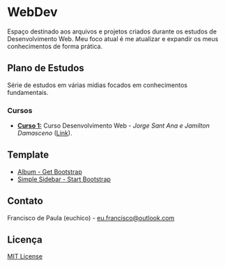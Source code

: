 # WebDev

Espaço destinado aos arquivos e projetos criados durante os estudos de Desenvolvimento Web. Meu foco atual é me atualizar e expandir os meus conhecimentos de forma prática.

## Plano de Estudos

Série de estudos em várias mídias focados em conhecimentos fundamentais.

### Cursos

* **[Curso 1:](https://euchico.github.io/webdev-study/course/desenvolvimento-web)** Curso Desenvolvimento Web - *Jorge Sant Ana e Jamilton Damasceno* ([Link](https://www.udemy.com/share/101WqGBUsYcVlXRH4=/)).

## Template

* [Album - Get Bootstrap](https://v5.getbootstrap.com/)
* [Simple Sidebar - Start Bootstrap](https://startbootstrap.com/)

## Contato

Francisco de Paula (euchico) - <eu.francisco@outlook.com>

## Licença

[MIT License](https://github.com/euchico/euchico.github.io/blob/master/LICENSE.md)
